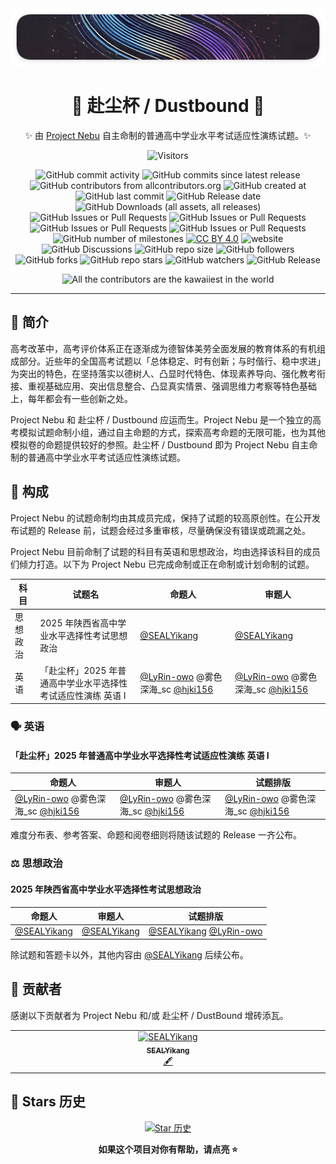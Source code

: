 <!--markdownlint-disable MD033 MD036 MD041-->

<div align="center">

<img src="./assets/logo/Project_Nebu_Logo_corner_rounded.png" alt="Project Nebu 的圆角 Logo">

# 🌌 赴尘杯 / Dustbound 🌃

✨ 由 [Project Nebu](https://github.com/ProjectNebu) 自主命制的普通高中学业水平考试适应性演练试题。✨

![Visitors](https://api.visitorbadge.io/api/combined?path=https://github.com/ProjectNebu/Dustbound&label=Visitors&countColor=%23263759&style=flat)

![GitHub commit activity](https://img.shields.io/github/commit-activity/t/ProjectNebu/Dustbound)
![GitHub commits since latest release](https://img.shields.io/github/commits-since/ProjectNebu/Dustbound/latest)
![GitHub contributors from allcontributors.org](https://img.shields.io/github/all-contributors/ProjectNebu/Dustbound)
![GitHub created at](https://img.shields.io/github/created-at/ProjectNebu/Dustbound)
![GitHub last commit](https://img.shields.io/github/last-commit/ProjectNebu/Dustbound)
![GitHub Release date](https://img.shields.io/github/release-date-pre/ProjectNebu/Dustbound)
![GitHub Downloads (all assets, all releases)](https://img.shields.io/github/downloads/ProjectNebu/Dustbound/total)
![GitHub Issues or Pull Requests](https://img.shields.io/github/issues/ProjectNebu/Dustbound)
![GitHub Issues or Pull Requests](https://img.shields.io/github/issues-closed/ProjectNebu/Dustbound)
![GitHub Issues or Pull Requests](https://img.shields.io/github/issues-pr/ProjectNebu/Dustbound)
![GitHub Issues or Pull Requests](https://img.shields.io/github/issues-pr-closed/ProjectNebu/Dustbound)
![GitHub number of milestones](https://img.shields.io/github/milestones/all/ProjectNebu/Dustbound)
[![CC BY 4.0](https://img.shields.io/badge/License-CC_BY_4.0-blue.svg)](https://creativecommons.org/licenses/by/4.0)
![website](https://img.shields.io/website?url=https%3A%2F%2Fnebu.lyrin-owo.top%2F)
![GitHub Discussions](https://img.shields.io/github/discussions/ProjectNebu/Dustbound)
![GitHub repo size](https://img.shields.io/github/repo-size/ProjectNebu/Dustbound)
![GitHub followers](https://img.shields.io/github/followers/ProjectNebu)
![GitHub forks](https://img.shields.io/github/forks/ProjectNebu/Dustbound)
![GitHub repo stars](https://img.shields.io/github/stars/ProjectNebu/Dustbound)
![GitHub watchers](https://img.shields.io/github/watchers/ProjectNebu/Dustbound)
![GitHub Release](https://img.shields.io/github/v/release/ProjectNebu/Dustbound?include_prereleases)

![All the contributors are the kawaiiest in the world](https://img.shields.io/badge/All%20the%20contributors-are%20the%20kawaiiest%20in%20the%20world-green)

</div>

---

## 📖 简介

高考改革中，高考评价体系正在逐渐成为德智体美劳全面发展的教育体系的有机组成部分。近些年的全国高考试题以「总体稳定、时有创新；与时偕行、稳中求进」为突出的特色，在坚持落实以德树人、凸显时代特色、体现素养导向、强化教考衔接、重视基础应用、突出信息整合、凸显真实情景、强调思维力考察等特色基础上，每年都会有一些创新之处。

Project Nebu 和 赴尘杯 / Dustbound 应运而生。Project Nebu 是一个独立的高考模拟试题命制小组，通过自主命题的方式，探索高考命题的无限可能，也为其他模拟卷的命题提供较好的参照。赴尘杯 / Dustbound 即为 Project Nebu 自主命制的普通高中学业水平考试适应性演练试题。

## 🧩 构成

Project Nebu 的试题命制均由其成员完成，保持了试题的较高原创性。在公开发布试题的 Release 前，试题会经过多重审核，尽量确保没有错误或疏漏之处。

Project Nebu 目前命制了试题的科目有英语和思想政治，均由选择该科目的成员们倾力打造。以下为 Project Nebu 已完成命制或正在命制或计划命制的试题。

| 科目     | 试题名                                                     | 命题人                                                                                          | 审题人                                                                                          |
| -------- | ---------------------------------------------------------- | ----------------------------------------------------------------------------------------------- | ----------------------------------------------------------------------------------------------- |
| 思想政治 | 2025 年陕西省高中学业水平选择性考试思想政治                | [@SEALYikang](https://github.com/SEALYikang)                                                    | [@SEALYikang](https://github.com/SEALYikang)                                                    |
| 英语     | 「赴尘杯」2025 年普通高中学业水平选择性考试适应性演练 英语 I | [@LyRin-owo](https://github.com/LyRin-owo) @雾色深海\_sc [@hjki156](https://github.com/hjki156) | [@LyRin-owo](https://github.com/LyRin-owo) @雾色深海\_sc [@hjki156](https://github.com/hjki156) |

### 🗣️ 英语

#### 「赴尘杯」2025 年普通高中学业水平选择性考试适应性演练 英语 I

| 命题人                                                                                          | 审题人                                                                                          | 试题排版                                                                                        |
| ----------------------------------------------------------------------------------------------- | ----------------------------------------------------------------------------------------------- | ----------------------------------------------------------------------------------------------- |
| [@LyRin-owo](https://github.com/LyRin-owo) @雾色深海\_sc [@hjki156](https://github.com/hjki156) | [@LyRin-owo](https://github.com/LyRin-owo) @雾色深海\_sc [@hjki156](https://github.com/hjki156) | [@LyRin-owo](https://github.com/LyRin-owo) @雾色深海\_sc [@hjki156](https://github.com/hjki156) |

难度分布表、参考答案、命题和阅卷细则将随该试题的 Release 一齐公布。

### ⚖️ 思想政治

#### 2025 年陕西省高中学业水平选择性考试思想政治

| 命题人                                       | 审题人                                       | 试题排版                                                     |
| -------------------------------------------- | -------------------------------------------- | ------------------------------------------------------------ |
| [@SEALYikang](https://github.com/SEALYikang) | [@SEALYikang](https://github.com/SEALYikang) | [@SEALYikang](https://github.com/SEALYikang) [@LyRin-owo](https://github.com/LyRin-owo) |

除试题和答题卡以外，其他内容由 [@SEALYikang](https://github.com/SEALYikang) 后续公布。

## 🤝 贡献者

感谢以下贡献者为 Project Nebu 和/或 赴尘杯 / DustBound 增砖添瓦。

<!-- ALL-CONTRIBUTORS-LIST:START - Do not remove or modify this section -->
<!-- prettier-ignore-start -->
<!-- markdownlint-disable -->
<table>
  <tbody>
    <tr>
      <td align="center" valign="top" width="14.28%"><a href="https://github.com/SEALYikang"><img src="https://avatars.githubusercontent.com/u/63947079?v=4?s=100" width="100px;" alt="SEALYikang"/><br /><sub><b>SEALYikang</b></sub></a><br /><a href="#content-SEALYikang" title="Content">🖋</a></td>
    </tr>
  </tbody>
</table>

<!-- markdownlint-restore -->
<!-- prettier-ignore-end -->

<!-- ALL-CONTRIBUTORS-LIST:END -->
<!--markdownlint-disable MD033 MD036 MD041-->

## 🌟 Stars 历史

<div align="center">

[![Star 历史](https://starchart.cc/ProjectNebu/Dustbound.svg?variant=adaptive)](https://starchart.cc/Awesome-Iwb/Awesome-Iwb/stargazers)

**如果这个项目对你有帮助，请点亮 ⭐**

</div>
